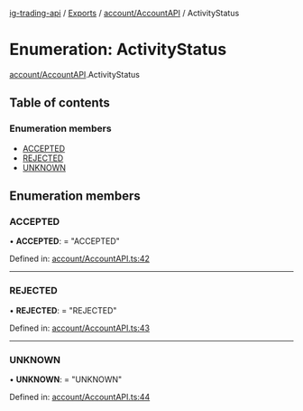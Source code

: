 [ig-trading-api](../README.md) / [Exports](../modules.md) / [account/AccountAPI](../modules/account_accountapi.md) / ActivityStatus

# Enumeration: ActivityStatus

[account/AccountAPI](../modules/account_accountapi.md).ActivityStatus

## Table of contents

### Enumeration members

- [ACCEPTED](account_accountapi.activitystatus.md#accepted)
- [REJECTED](account_accountapi.activitystatus.md#rejected)
- [UNKNOWN](account_accountapi.activitystatus.md#unknown)

## Enumeration members

### ACCEPTED

• **ACCEPTED**: = "ACCEPTED"

Defined in: [account/AccountAPI.ts:42](https://github.com/bennycode/ig-trading-api/blob/a046dbb/src/account/AccountAPI.ts#L42)

---

### REJECTED

• **REJECTED**: = "REJECTED"

Defined in: [account/AccountAPI.ts:43](https://github.com/bennycode/ig-trading-api/blob/a046dbb/src/account/AccountAPI.ts#L43)

---

### UNKNOWN

• **UNKNOWN**: = "UNKNOWN"

Defined in: [account/AccountAPI.ts:44](https://github.com/bennycode/ig-trading-api/blob/a046dbb/src/account/AccountAPI.ts#L44)
